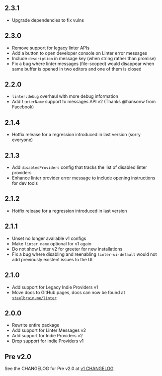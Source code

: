 ## 2.3.1

- Upgrade dependencies to fix vulns

## 2.3.0

- Remove support for legacy linter APIs
- Add a button to open developer console on Linter error messages
- Include `description` in message key (when string rather than promise)
- Fix a bug where linter messages (file-scoped) would disappear when same buffer is opened in two editors and one of them is closed

## 2.2.0

- `linter:debug` overhaul with more debug information
- Add `linterName` support to messages API v2 (Thanks @hansonw from Facebook)

## 2.1.4

- Hotfix release for a regression introduced in last version (sorry everyone)

## 2.1.3

- Add `disabledProviders` config that tracks the list of disabled linter providers
- Enhance linter provider error message to include opening instructions for dev tools

## 2.1.2

- Hotfix release for a regression introduced in last version

## 2.1.1

- Unset no longer available v1 configs
- Make `linter.name` optional for v1 again
- Do not show Linter v2 for greeter for new installations
- Fix a bug where disabling and reenabling `linter-ui-default` would not add previously existent issues to the UI

## 2.1.0

- Add support for Legacy Indie Providers v1
- Move docs to GitHub pages, docs can now be found at [`steelbrain.me/linter`](http://steelbrain.me/linter)

## 2.0.0

- Rewrite entire package
- Add support for Linter Messages v2
- Add support for Indie Providers v2
- Drop support for Indie Providers v1

## Pre v2.0

See the CHANGELOG for Pre v2.0 at [v1 CHANGELOG](https://github.com/steelbrain/linter/blob/v1/CHANGELOG.md)

